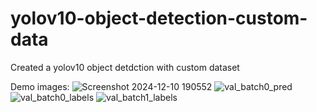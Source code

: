 ﻿# yolov10-object-detection-custom-data
Created a yolov10 object detdction with custom dataset

Demo images:
![Screenshot 2024-12-10 190552](https://github.com/user-attachments/assets/bf6a67f4-7f23-4872-ae35-d4dea76e1334)
![val_batch0_pred](https://github.com/user-attachments/assets/80ce03f4-4f4a-4f08-a9c3-2e7fa9620f2e)
![val_batch0_labels](https://github.com/user-attachments/assets/dd1a55d4-a136-46cc-b693-04c95091766e)
![val_batch1_labels](https://github.com/user-attachments/assets/ccefc497-bfa9-4686-b04f-b12e1f74c6fc)
